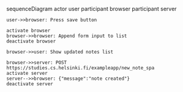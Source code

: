 sequenceDiagram
    actor user
    participant browser
    participant server
    
    user->>browser: Press save button

    activate browser
    browser->>browser: Append form input to list
    deactivate browser

    browser->>user: Show updated notes list

    browser->>server: POST https://studies.cs.helsinki.fi/exampleapp/new_note_spa
    activate server
    server-->>browser: {"message":"note created"}
    deactivate server
 